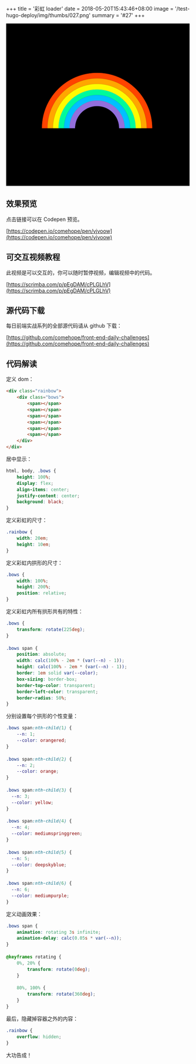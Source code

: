 +++
title = '彩虹 loader'
date = 2018-05-20T15:43:46+08:00
image = '/test-hugo-deploy/img/thumbs/027.png'
summary = '#27'
+++

![](./work.png)

## 效果预览

点击链接可以在 Codepen 预览。

[https://codepen.io/comehope/pen/vjvoow](https://codepen.io/comehope/pen/vjvoow)

## 可交互视频教程

此视频是可以交互的，你可以随时暂停视频，编辑视频中的代码。

[https://scrimba.com/p/pEgDAM/cPLGLhV](https://scrimba.com/p/pEgDAM/cPLGLhV)

## 源代码下载

每日前端实战系列的全部源代码请从 github 下载：

[https://github.com/comehope/front-end-daily-challenges](https://github.com/comehope/front-end-daily-challenges)

## 代码解读

定义 dom：
```html
<div class="rainbow">
	<div class="bows">
		<span></span>
		<span></span>
		<span></span>
		<span></span>
		<span></span>
		<span></span>
	</div>
</div>
```

居中显示：
```css
html, body, .bows {
	height: 100%;
	display: flex;
	align-items: center;
	justify-content: center;
	background: black;
}
```

定义彩虹的尺寸：
```css
.rainbow {
	width: 20em;
	height: 10em;
}
```

定义彩虹内拱形的尺寸：
```css
.bows {
	width: 100%;
	height: 200%;
	position: relative;
}
```

定义彩虹内所有拱形共有的特性：
```css
.bows {
	transform: rotate(225deg);
}

.bows span {
	position: absolute;
	width: calc(100% - 2em * (var(--n) - 1));
	height: calc(100% - 2em * (var(--n) - 1));
	border: 1em solid var(--color);
	box-sizing: border-box;
	border-top-color: transparent;
	border-left-color: transparent;
	border-radius: 50%;
}
```

分别设置每个拱形的个性变量：
```css
.bows span:nth-child(1) {
	--n: 1;
	--color: orangered;
}

.bows span:nth-child(2) {
	--n: 2;
	--color: orange;
}

.bows span:nth-child(3) {
  --n: 3;
  --color: yellow;
}

.bows span:nth-child(4) {
  --n: 4;
  --color: mediumspringgreen;
}

.bows span:nth-child(5) {
  --n: 5;
  --color: deepskyblue;
}

.bows span:nth-child(6) {
  --n: 6;
  --color: mediumpurple;
}
```

定义动画效果：
```css
.bows span {
	animation: rotating 3s infinite;
	animation-delay: calc(0.05s * var(--n));
}

@keyframes rotating {
	0%, 20% {
		transform: rotate(0deg);
	}

	80%, 100% {
		transform: rotate(360deg);
	}
}
```

最后，隐藏掉容器之外的内容：
```css
.rainbow {
	overflow: hidden;
}
```

大功告成！

